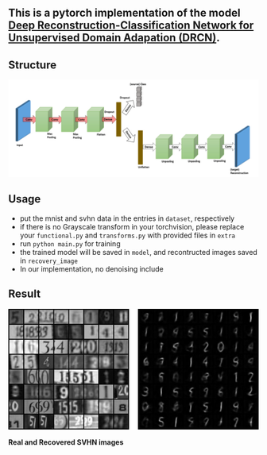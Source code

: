 ## This is a pytorch implementation of the model [Deep Reconstruction-Classification Network for Unsupervised Domain Adapation (DRCN)](https://arxiv.org/abs/1607.03516).

## Structure

![DRCN](./extra/network.jpg)

## Usage

- put the mnist and svhn data in the entries in `dataset`, respectively
- if there is no Grayscale transform in your torchvision, please replace your `functional.py` and `transforms.py`
with provided files in `extra`
- run `python main.py` for training
- the trained model will be saved in `model`, and recontructed images saved in `recovery_image`
- In our implementation, no denoising include

## Result

![real svhn](./extra/result.jpg)

**Real and Recovered SVHN images** 

